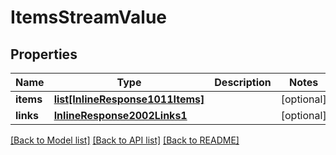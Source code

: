 # ItemsStreamValue

## Properties
Name | Type | Description | Notes
------------ | ------------- | ------------- | -------------
**items** | [**list[InlineResponse1011Items]**](InlineResponse1011Items.md) |  | [optional] 
**links** | [**InlineResponse2002Links1**](InlineResponse2002Links1.md) |  | [optional] 

[[Back to Model list]](../README.md#documentation-for-models) [[Back to API list]](../README.md#documentation-for-api-endpoints) [[Back to README]](../README.md)


